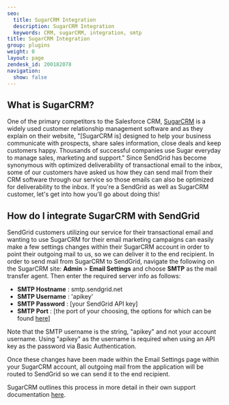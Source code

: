 ```yaml
---
seo:
  title: SugarCRM Integration
  description: SugarCRM Integration
  keywords: CRM, sugarCRM, integration, smtp
title: SugarCRM Integration
group: plugins
weight: 0
layout: page
zendesk_id: 200182078
navigation:
  show: false
---
```


## What is SugarCRM?

One of the primary competitors to the Salesforce CRM, [SugarCRM](http://www.sugarcrm.com/) is a widely used customer relationship management software and as they explain on their website, "[SugarCRM is] designed to help your business communicate with prospects, share sales information, close deals and keep customers happy. Thousands of successful companies use Sugar everyday to manage sales, marketing and support." Since SendGrid has become synonymous with optimized deliverability of transactional email to the inbox, some of our customers have asked us how they can send mail from their CRM software through our service so those emails can also be optimized for deliverability to the inbox. If you're a SendGrid as well as SugarCRM customer, let's get into how you'll go about doing this!

## How do I integrate SugarCRM with SendGrid

SendGrid customers utilizing our service for their transactional email and wanting to use SugarCRM for their email marketing campaigns can easily make a few settings changes within their SugarCRM account in order to point their outgoing mail to us, so we can deliver it to the end recipient. In order to send mail from SugarCRM to SendGrid, navigate the following on the SugarCRM site: **Admin** > **Email Settings** and choose **SMTP** as the mail transfer agent. Then enter the required server info as follows:

- **SMTP Hostname** : smtp.sendgrid.net
- **SMTP Username** : 'apikey'
- **SMTP Password** : [your SendGrid API key]
- **SMTP Port** : [the port of your choosing, the options for which can be found [here]({{root_url}}/for-developers/sending-email/integrating-with-the-smtp-api/#smtp-ports)]

Note that the SMTP username is the string, "apikey" and not your account username. Using "apikey" as the username is required when using an API key as the password via Basic Authentication.

Once these changes have been made within the Email Settings page within your SugarCRM account, all outgoing mail from the application will be routed to SendGrid so we can send it to the end recipient.

SugarCRM outlines this process in more detail in their own support documentation [here](<http://support.sugarcrm.com/04_Find_Answers/02KB/02Administration/100Email/Configuring_Your_Outbound_Email_Server_(SMTP)_to_Work_With_Sugar>).
